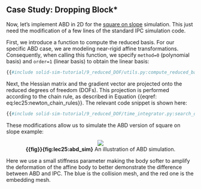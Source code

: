 ## Case Study: Dropping Block*

Now, let’s implement ABD in 2D for the [square on slope](./lec10-square_on_slope.md) simulation.
This just need the modification of a few lines of the standard IPC simulation code.

First, we introduce a function to compute the reduced basis. For our specific ABD case, we are modeling near-rigid affine transformations. Consequently, when calling this function, we specify `method=0` (polynomial basis) and `order=1` (linear basis) to obtain the linear basis:

```python
{{#include solid-sim-tutorial/9_reduced_DOF/utils.py:compute_reduced_basis}}
```

<!-- basis calculation, file description -->

Next, the Hessian matrix and the gradient vector are projected onto the reduced degrees of freedom (DOFs). This projection is performed according to the chain rule, as described in Equation {{eqref: eq:lec25:newton_chain_rules}}. The relevant code snippet is shown here:
```python
{{#include solid-sim-tutorial/9_reduced_DOF/time_integrator.py:search_dir}}
```

These modifications allow us to simulate the ABD version of square on slope example:

<figure>
    <center>
        <img src="img/lec25/abd_sim.gif">
        <figcaption><b>{{fig}}{fig:lec25:abd_sim}</b> An illustration of ABD simulation.</figcaption>
    </center>
</figure>

Here we use a small stiffness parameter making the body softer to amplify the deformation of the affine body to better demonstrate the difference between ABD and IPC. The blue is the collision mesh, and the red one is the embedding mesh. 